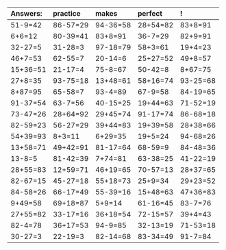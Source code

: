 | Answers: | practice | makes | perfect | ! |
| :--- | :--- | :--- | :--- | :--- |
| 51-9=42 | 86-57=29 | 94-36=58 | 28+54=82 | 83+8=91 | 
| 6+6=12 | 80-39=41 | 83+8=91 | 36-7=29 | 82+9=91 | 
| 32-27=5 | 31-28=3 | 97-18=79 | 58+3=61 | 19+4=23 | 
| 46+7=53 | 62-55=7 | 20-14=6 | 25+27=52 | 49+8=57 | 
| 15+36=51 | 21-17=4 | 75-8=67 | 50-42=8 | 8+67=75 | 
| 27+8=35 | 93-75=18 | 13+48=61 | 58+16=74 | 93-25=68 | 
| 8+87=95 | 65-58=7 | 93-4=89 | 67-9=58 | 84-19=65 | 
| 91-37=54 | 63-7=56 | 40-15=25 | 19+44=63 | 71-52=19 | 
| 73-47=26 | 28+64=92 | 29+45=74 | 91-17=74 | 86-68=18 | 
| 82-59=23 | 56-27=29 | 39+44=83 | 19+39=58 | 28+38=66 | 
| 54+39=93 | 8+3=11 | 6+29=35 | 19+5=24 | 94-68=26 | 
| 13+58=71 | 49+42=91 | 81-17=64 | 68-59=9 | 84-48=36 | 
| 13-8=5 | 81-42=39 | 7+74=81 | 63-38=25 | 41-22=19 | 
| 28+55=83 | 12+59=71 | 46+19=65 | 70-57=13 | 28+37=65 | 
| 82-67=15 | 45-27=18 | 55+18=73 | 25+9=34 | 29+23=52 | 
| 84-58=26 | 66-17=49 | 55-39=16 | 15+48=63 | 47+36=83 | 
| 9+49=58 | 69+18=87 | 5+9=14 | 61-16=45 | 83-7=76 | 
| 27+55=82 | 33-17=16 | 36+18=54 | 72-15=57 | 39+4=43 | 
| 82-4=78 | 36+17=53 | 94-9=85 | 32-13=19 | 71-53=18 | 
| 30-27=3 | 22-19=3 | 82-14=68 | 83-34=49 | 91-7=84 | 
